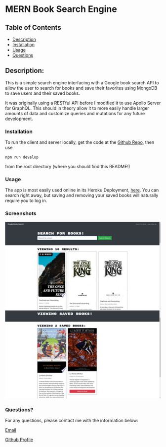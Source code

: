 # MERN Book Search Engine

  
## Table of Contents
- [Description](#description)
- [Installation](#installation)
- [Usage](#usage)
- [Questions](#questions)

## Description:

This is a simple search engine interfacing with a Google book search API to allow the user to search for books and save their favorites using MongoDB to save users and their saved books.

It was originally using a RESTful API before I modified it to use Apollo Server for GraphQL. This should in theory allow it to more easily handle larger amounts of data and customize queries and mutations for any future development.


### Installation

To run the client and server locally, get the code at the [Github Repo](https://github.com/shanep42/world-library-book-search), then use 
```
npm run develop
```
from the root directory (where you should find this README!)

### Usage
The app is most easily used online in its Heroku Deployment, [here](https://protected-springs-18395.herokuapp.com).
You can search right away, but saving and removing your saved books will naturally require you to log in.


### Screenshots

![ScreenShots](./assets/screenshot1.jpg) 
![ScreenShots](./assets/screenshot2.jpg )

### Questions? 
For any questions, please contact me with the information below:

[Email](mailto:shanep42@gmail.com)

[Github Profile](https://github.com/shanep42)